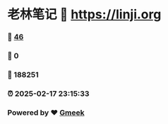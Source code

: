 # 老林笔记 :link: https://linji.org 
### :page_facing_up: [46](https://linji.org/tag.html) 
### :speech_balloon: 0 
### :hibiscus: 188251 
### :alarm_clock: 2025-02-17 23:15:33 
### Powered by :heart: [Gmeek](https://github.com/Meekdai/Gmeek)
